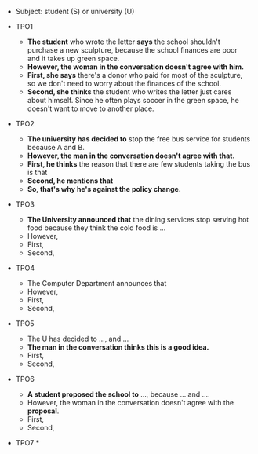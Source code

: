* Subject: student (S) or university (U)
* TPO1
	* **The student** who wrote the letter **says** the school shouldn't purchase a new sculpture, because the school finances are poor and it takes up green space.
	* **However, the woman in the conversation doesn't agree with him.**
	* **First, she says** there's a donor who paid for most of the sculpture, so we don't need to worry about the finances of the school.
	* **Second, she thinks** the student who writes the letter just cares about himself. Since he often plays soccer in the green space, he doesn't want to move to another place.

* TPO2
	* **The university has decided to** stop the free bus service for students because A and B.
	* **However, the man in the conversation doesn't agree with that.**
	* **First, he thinks** the reason that there are few students taking the bus is that
	* **Second, he mentions that** 
	* **So, that's why he's against the policy change.**

* TPO3
	* **The University announced that** the dining services stop serving hot food because they think the cold food is ...
	* However,
	* First,
	* Second,

* TPO4 
	* The Computer Department announces that 
	* However,
	* First,
	* Second,

* TPO5
	* The U has decided to ..., and ...
	* **The man in the conversation thinks this is a good idea.**
	* First,
	* Second,

* TPO6
	* **A student proposed the school to** ..., because ... and ....
	* However, the woman in the conversation doesn't agree with the **proposal**.
	* First,
	* Second,

* TPO7
	* 